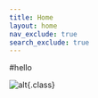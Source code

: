 ```yaml
---
title: Home
layout: home
nav_exclude: true
search_exclude: true
---
```


#hello

![alt](https://daily.raa.com.au/wp-content/uploads/2024/05/STL_0090_Surfer-small-1.png){.class}

